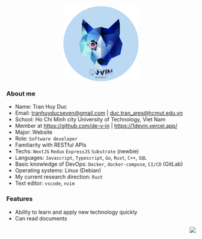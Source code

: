 
<div align=center>
  <img id="profile_image" align=center height=200 src='./ghAva.png'/>
 </div>



### About me
- Name: Tran Huy Duc
- Email: tranhuyducseven@gmail.com    |   duc.tran_ares@hcmut.edu.vn
- School: Ho Chi Minh city University of Technology, Viet Nam
- Member at https://github.com/de-v-in  | https://1devin.vercel.app/
- Major: Website  
- Role: `Software developer`
- Familiarity with RESTful APIs
- Techs: `NextJS` `Redux` `ExpressJS` `Substrate` (newbie)
- Languages: `Javascript`, `Typescript`, `Go`, `Rust`, `C++`, `SQL`
- Basic knowledge of DevOps: `Docker`, `docker-compose`, `CI/CD` (GitLab)
- Operating systems: Linux (Debian)
- My current research direction: `Rust`
- Text editor: `vscode`, `nvim` 

### Features
- Ability to learn and apply new technology quickly
- Can read documents
<img align=right src='https://user-images.githubusercontent.com/26409306/157215133-68733f03-cad7-4cfe-8904-5c6756ac72ba.svg'/>
